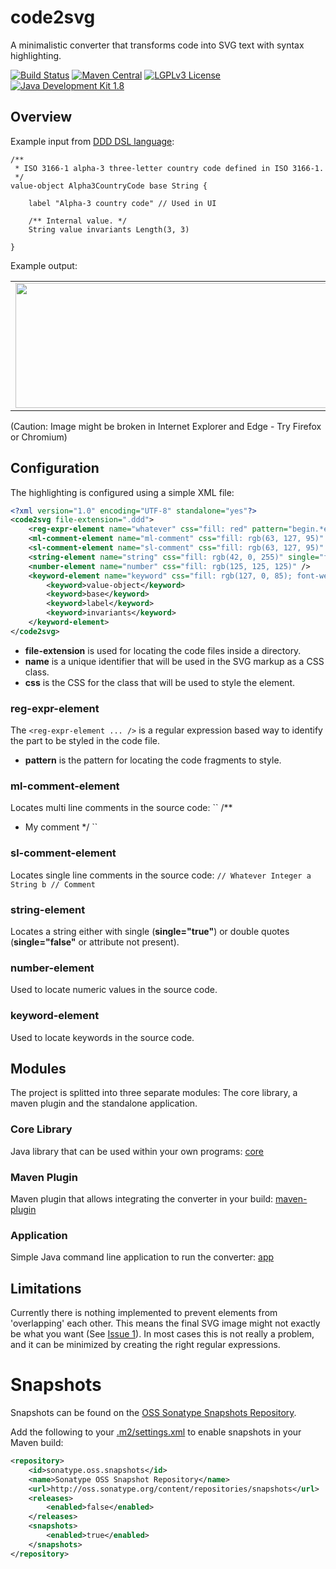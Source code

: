 # code2svg
A minimalistic converter that transforms code into SVG text with syntax highlighting.

[![Build Status](https://fuin-org.ci.cloudbees.com/job/code2svg/badge/icon)](https://fuin-org.ci.cloudbees.com/job/code2svg/)
[![Maven Central](https://maven-badges.herokuapp.com/maven-central/org.fuin/code2svg/badge.svg)](https://maven-badges.herokuapp.com/maven-central/org.fuin/code2svg/)
[![LGPLv3 License](http://img.shields.io/badge/license-LGPLv3-blue.svg)](https://www.gnu.org/licenses/lgpl.html)
[![Java Development Kit 1.8](https://img.shields.io/badge/JDK-1.8-green.svg)](http://www.oracle.com/technetwork/java/javase/downloads/jdk8-downloads-2133151.html)

## Overview
Example input from [DDD DSL language](https://github.com/fuinorg/org.fuin.dsl.ddd):
```
/**
 * ISO 3166-1 alpha-3 three-letter country code defined in ISO 3166-1.
 */
value-object Alpha3CountryCode base String {
    
    label "Alpha-3 country code" // Used in UI
    
    /** Internal value. */
    String value invariants Length(3, 3)
    
}
```
Example output:
<table><tr><td><img src="https://cdn.rawgit.com/fuinorg/code2svg/cc1d9c65/example.ddd.svg" width="880" height="200"></td></tr></table>
(Caution: Image might be broken in Internet Explorer and Edge - Try Firefox or Chromium)


## Configuration

The highlighting is configured using a simple XML file:
```xml
<?xml version="1.0" encoding="UTF-8" standalone="yes"?>
<code2svg file-extension=".ddd">
	<reg-expr-element name="whatever" css="fill: red" pattern="begin.*end" />
	<ml-comment-element name="ml-comment" css="fill: rgb(63, 127, 95)" />
	<sl-comment-element name="sl-comment" css="fill: rgb(63, 127, 95)" />
	<string-element name="string" css="fill: rgb(42, 0, 255)" single="false" />
	<number-element name="number" css="fill: rgb(125, 125, 125)" />
	<keyword-element name="keyword" css="fill: rgb(127, 0, 85); font-weight: bold">
		<keyword>value-object</keyword>
		<keyword>base</keyword>
		<keyword>label</keyword>
		<keyword>invariants</keyword>
	</keyword-element>
</code2svg>
```
- **file-extension** is used for locating the code files inside a directory.
- **name** is a unique identifier that will be used in the SVG markup as a CSS class.
- **css** is the CSS  for the class that will be used to style the element.

### reg-expr-element
The ``<reg-expr-element ... />`` is a regular expression based way to identify the part to be styled in the code file.
- **pattern** is the pattern for locating the code fragments to style.

### ml-comment-element
Locates multi line comments in the source code: 
``
/**
 * My comment
 */ 
`` 

### sl-comment-element
Locates single line comments in the source code:
``
// Whatever
Integer a
String b // Comment
`` 

### string-element
Locates a string either with single (**single="true"**) or double quotes (**single="false"** or attribute not present).

### number-element
Used to locate numeric values in the source code.

### keyword-element
Used to locate keywords in the source code.

## Modules
The project is splitted into three separate modules: The core library, a maven plugin and the standalone application.

### Core Library
Java library that can be used within your own programs: [core](core)

### Maven Plugin
Maven plugin that allows integrating the converter in your build: [maven-plugin](maven-plugin)

### Application
Simple Java command line application to run the converter: [app](app)

## Limitations
Currently there is nothing implemented to prevent elements from 'overlapping' each other. 
This means the final SVG image might not exactly be what you want (See [Issue 1](https://github.com/fuinorg/code2svg/issues/1)).
In most cases this is not really a problem, and it can be minimized by creating the right regular expressions.

Snapshots
=========

Snapshots can be found on the [OSS Sonatype Snapshots Repository](http://oss.sonatype.org/content/repositories/snapshots/org/fuin "Snapshot Repository"). 

Add the following to your [.m2/settings.xml](http://maven.apache.org/ref/3.2.1/maven-settings/settings.html "Reference configuration") to enable snapshots in your Maven build:

```xml
<repository>
    <id>sonatype.oss.snapshots</id>
    <name>Sonatype OSS Snapshot Repository</name>
    <url>http://oss.sonatype.org/content/repositories/snapshots</url>
    <releases>
        <enabled>false</enabled>
    </releases>
    <snapshots>
        <enabled>true</enabled>
    </snapshots>
</repository>
```
